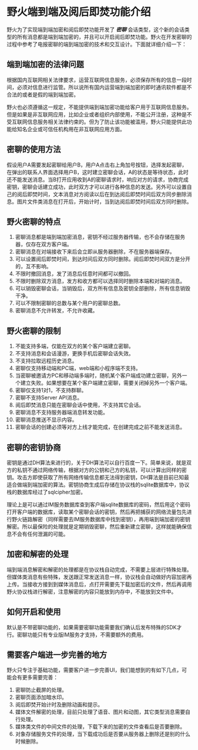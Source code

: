 # 野火端到端及阅后即焚功能介绍
野火为了实现端到端加密和阅后即焚功能开发了 ***密聊*** 会话类型，这个新的会话类型的所有消息都是端到端加密的，并且可以开启阅后即焚功能。野火在开发密聊的过程中参考了电报密聊的端到端加密的技术和交互设计。下面就详细介绍一下：

## 端到端加密的法律问题
根据国内互联网相关法律要求，运营互联网信息服务，必须保存所有的信息一段时间，必须对信息进行监管。所以说所有国内运营端到端加密的即时通讯软件都是不合法的或者是假的端到端加密。

野火也必须遵循这一规定，不能提供端到端加密功能给客户用于互联网信息服务。但是如果是非互联网应用，比如企业或者组织内部使用，不能公开注册，这种是不受互联网信息服务相关法律约束的。但为了防止该功能被滥用，野火只能提供此功能给知名企业或可信任机构用在非互联网应用方面。

## 密聊的使用方法
假设用户A需要发起密聊给用户B，用户A点击右上角加号按钮，选择发起密聊，在弹出的联系人界面选择用户B，这时建立密聊会话，A的状态是等待状态，此时还不能发送消息。当B打开应用收到A的密聊请求时，响应对方的请求，协商完成密钥，密聊会话建立成功，此时双方才可以进行各种信息的发送。另外可以设置自己的阅后即焚时间，文本消息对方阅读以后在到达阅后即焚时间后双方同步删除消息。图片文件类消息在打开后，开始计时，当到达阅后即焚时间后双方同时删除。

## 野火密聊的特点
1. 密聊消息都是端到端加密消息，密钥不经过服务器传输，也不会存储在服务器，仅存在双方客户端。
2. 密聊消息在对端接收下来后会立即从服务器删除，不在服务器端保存。
3. 可以设置阅后即焚时间，到达时间后双方同时删除。阅后即焚时间双方是分开的，互不影响。
4. 不限时撤回消息，发了消息后任意时间都可以撤回。
5. 不限时删除双方消息，发方和收方都可以选择同时删除本端和对端的消息。
6. 可以销毁密聊会话，当销毁后，双方所有信息及密钥全部删除，所有信息销毁干净。
7. 可以不限制密聊的总数与某个用户的密聊总数。
8. 密聊消息不允许转发，不允许收藏。

## 野火密聊的限制
1. 不能支持多端，仅能在双方的某个客户端建立密聊。
2. 不支持消息和会话漫游，更换手机后密聊会话失效。
3. 不支持拉取远程历史消息。
4. 密聊仅支持移动端和PC端，web端和小程序端不支持。
5. 当密聊被邀请方PC和移动端多端时，随机某个客户端成功建立密聊，另外一个建立失败。如果想要在某个客户端建立密聊，需要关闭掉另外一个客户端。
6. 密聊仅支持1对1，不支持群聊。
7. 密聊不支持Server API消息。
8. 阅后即焚消息只能在密聊会话中使用，不支持其它会话。
9. 密聊消息不支持服务器端消息转发功能。
10. 密聊消息推送不显示内容。
11. 密聊会话的创建必须等对方上线才能完成，在创建完成之前不能发送消息。

## 密聊的密钥协商
密钥是通过DH算法来进行的，关于DH算法可以自行百度一下。简单来说，就是双方的私钥不通过网络传输，根据对方的公钥和己方的私钥，可以计算出同样的密钥。攻击方即使获取了所有网络传输信息都无法得到密钥，DH算法是目前已知最适合做端到端加密的算法。密钥协商生成后存储在协议栈的sqlite数据库中，协议栈的数据库经过了sqlcipher加密。

理论上是可以通过IM服务数据库查到客户端sqlite数据库的密码，然后用这个密码打开客户端的数据库，读取某个密聊会话的密钥，然后再把捕获的网络流量包先进行野火链路解密（同样需要去IM服务数据库中找到密钥），再用端到端加密的密钥解密。所以最保险的处理就是定期销毁密聊，然后重新建立密聊，这样就能确保信息不会有任何泄漏的可能。

## 加密和解密的处理
端到端消息解密和解密的处理都是在协议栈自动完成，不需要上层进行特殊处理。但媒体类消息有些特殊，发送跟正常发送消息一样，协议栈会自动做好内容加密再上传。当接收方接到到媒体消息后，点打开需要先下载加密后的文件，然后再调用野火协议栈进行解密，注意解密的内容只能放到内存中，不能放到文件中。

## 如何开启和使用
默认是不带密聊功能的，如果需要密聊功能需要我们确认后发布特殊的SDK才行。密聊功能只有专业版IM服务才支持，不需要额外的费用。

## 需要客户端进一步完善的地方
野火只专注于基础功能，需要客户进一步完善UI，我们能想到的有如下几点，可能会有更多需要完善：
1. 密聊防止截屏的处理。
2. 密聊页面添加暗水印。
3. 阅后即焚开始计时及删除动画和提示。
4. 媒体文件解密的处理，目前只处理了语音、图片和动图，其它类型消息需要自行处理。
5. 媒体类文件的中间文件的处理，下载下来的加密的文件查看后是否要删除。
6. 对象存储服务文件的处理，当下载成功后是否要从服务器上删除还是别的什么时候删除。

